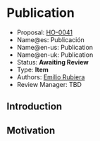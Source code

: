 # Publication

* Proposal: [HO-0041](0041-publication.md)
* Name@es: Publicación
* Name@en-us: Publication
* Name@en-uk: Publication
* Status: **Awaiting Review**
* Type: **Item**
* Authors: [Emilio Rubiera](https://github.com/spitxa)
* Review Manager: TBD

## Introduction



## Motivation
